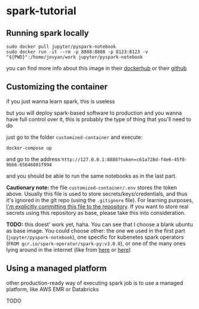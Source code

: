 # spark-tutorial

## Running spark locally

```
sudo docker pull jupyter/pyspark-notebook
sudo docker run -it --rm -p 8888:8888 -p 8123:8123 -v "${PWD}":/home/jovyan/work jupyter/pyspark-notebook
```

you can find more info about this image in their [dockerhub](https://hub.docker.com/r/jupyter/pyspark-notebook) or their [github](https://github.com/jupyter/docker-stacks/tree/main/pyspark-notebook)

## Customizing the container

if you just wanna learn spark, this is useless

but you will deploy spark-based software to production and you wanna have full control over it, this is probably the type of thing that you'll need to do

just go to the folder `customized-container` and execute:

```
docker-compose up
```

and go to the address `http://127.0.0.1:8888?token=c61a728d-f4e6-45f0-9bb6-65646801f994`

and you should be able to run the same notebooks as in the last part.



**Cautionary note:** the file `customized-container/.env` stores the token above. Usually this file is used to store secrets/keys/credentials, and thus it's ignored in the git repo (using the `.gitignore` file). For learning purposes, <u>I'm explicitly committing this file to the repository</u>. If you want to store real secrets using this repository as base, please take this into consideration.



**TODO:** this doest' work yet, haha. You can see that I choose a blank ubuntu as base image. You could choose other: the one we used in the first part (`jupyter/pyspark-notebook`), one specific for kubenetes spark operators (`FROM gcr.io/spark-operator/spark-py:v3.0.0`), or one of the many ones lying around in the internet (like from [here](https://github.com/big-data-europe/docker-spark) or [here](https://github.com/bitnami/bitnami-docker-spark))

## Using a managed platform

other production-ready way of executing spark job is to use a managed platform, like AWS EMR or Databricks

TODO